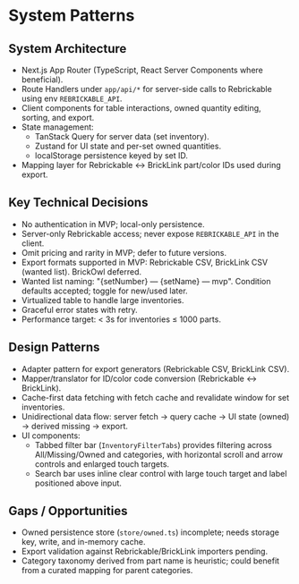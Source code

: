 # System Patterns

## System Architecture

- Next.js App Router (TypeScript, React Server Components where beneficial).
- Route Handlers under `app/api/*` for server-side calls to Rebrickable using env `REBRICKABLE_API`.
- Client components for table interactions, owned quantity editing, sorting, and export.
- State management:
  - TanStack Query for server data (set inventory).
  - Zustand for UI state and per-set owned quantities.
  - localStorage persistence keyed by set ID.
- Mapping layer for Rebrickable ↔ BrickLink part/color IDs used during export.

## Key Technical Decisions

- No authentication in MVP; local-only persistence.
- Server-only Rebrickable access; never expose `REBRICKABLE_API` in the client.
- Omit pricing and rarity in MVP; defer to future versions.
- Export formats supported in MVP: Rebrickable CSV, BrickLink CSV (wanted list). BrickOwl deferred.
- Wanted list naming: "{setNumber} — {setName} — mvp". Condition defaults accepted; toggle for new/used later.
- Virtualized table to handle large inventories.
- Graceful error states with retry.
- Performance target: < 3s for inventories ≤ 1000 parts.

## Design Patterns

- Adapter pattern for export generators (Rebrickable CSV, BrickLink CSV).
- Mapper/translator for ID/color code conversion (Rebrickable ↔ BrickLink).
- Cache-first data fetching with fetch cache and revalidate window for set inventories.
- Unidirectional data flow: server fetch → query cache → UI state (owned) → derived missing → export.
- UI components:
  - Tabbed filter bar (`InventoryFilterTabs`) provides filtering across All/Missing/Owned and categories, with horizontal scroll and arrow controls and enlarged touch targets.
  - Search bar uses inline clear control with large touch target and label positioned above input.

## Gaps / Opportunities
- Owned persistence store (`store/owned.ts`) incomplete; needs storage key, write, and in-memory cache.
- Export validation against Rebrickable/BrickLink importers pending.
- Category taxonomy derived from part name is heuristic; could benefit from a curated mapping for parent categories.
